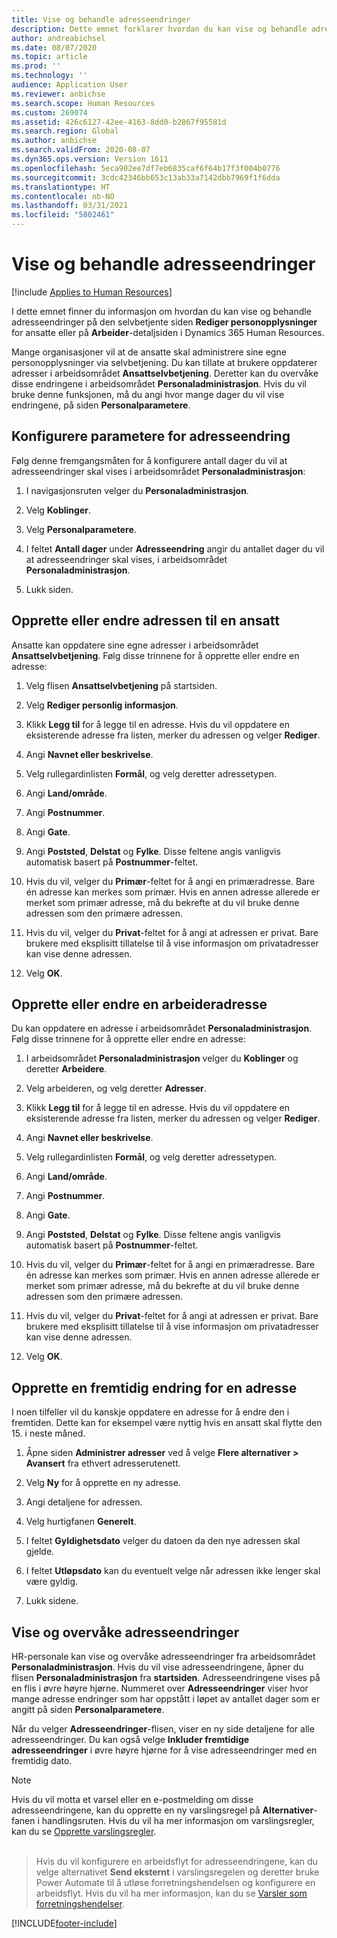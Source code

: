 ```yaml
---
title: Vise og behandle adresseendringer
description: Dette emnet forklarer hvordan du kan vise og behandle adresseendringer i Dynamics 365 Human Resources.
author: andreabichsel
ms.date: 08/07/2020
ms.topic: article
ms.prod: ''
ms.technology: ''
audience: Application User
ms.reviewer: anbichse
ms.search.scope: Human Resources
ms.custom: 269074
ms.assetid: 426c6127-42ee-4163-8dd0-b2867f95581d
ms.search.region: Global
ms.author: anbichse
ms.search.validFrom: 2020-08-07
ms.dyn365.ops.version: Version 1611
ms.openlocfilehash: 5eca902ee7df7eb6835caf6f64b17f3f004b0776
ms.sourcegitcommit: 3cdc42346bb653c13ab33a7142dbb7969f1f6dda
ms.translationtype: HT
ms.contentlocale: nb-NO
ms.lasthandoff: 03/31/2021
ms.locfileid: "5802461"
---
```

# <a name="view-and-manage-address-changes"></a>Vise og behandle adresseendringer

[!include [Applies to Human Resources](../includes/applies-to-hr.md)]

I dette emnet finner du informasjon om hvordan du kan vise og behandle adresseendringer på den selvbetjente siden **Rediger personopplysninger** for ansatte eller på **Arbeider**-detaljsiden i Dynamics 365 Human Resources.

Mange organisasjoner vil at de ansatte skal administrere sine egne personopplysninger via selvbetjening. Du kan tillate at brukere oppdaterer adresser i arbeidsområdet **Ansattselvbetjening**. Deretter kan du overvåke disse endringene i arbeidsområdet **Personaladministrasjon**. Hvis du vil bruke denne funksjonen, må du angi hvor mange dager du vil vise endringene, på siden **Personalparametere**.

## <a name="configure-address-change-parameters"></a>Konfigurere parametere for adresseendring

Følg denne fremgangsmåten for å konfigurere antall dager du vil at adresseendringer skal vises i arbeidsområdet **Personaladministrasjon**:

1. I navigasjonsruten velger du **Personaladministrasjon**.

2. Velg **Koblinger**.

3. Velg **Personalparametere**.

4. I feltet **Antall dager** under **Adresseendring** angir du antallet dager du vil at adresseendringer skal vises, i arbeidsområdet **Personaladministrasjon**.

5. Lukk siden.

## <a name="create-or-change-an-employee-address"></a>Opprette eller endre adressen til en ansatt

Ansatte kan oppdatere sine egne adresser i arbeidsområdet **Ansattselvbetjening**. Følg disse trinnene for å opprette eller endre en adresse:

1. Velg flisen **Ansattselvbetjening** på startsiden.

2. Velg **Rediger personlig informasjon**.

3. Klikk **Legg til** for å legge til en adresse. Hvis du vil oppdatere en eksisterende adresse fra listen, merker du adressen og velger **Rediger**.

4. Angi **Navnet eller beskrivelse**.

5. Velg rullegardinlisten **Formål**, og velg deretter adressetypen.

6. Angi **Land/område**.

7. Angi **Postnummer**.

8. Angi **Gate**.

9. Angi **Poststed**, **Delstat** og **Fylke**. Disse feltene angis vanligvis automatisk basert på **Postnummer**-feltet.

10. Hvis du vil, velger du **Primær**-feltet for å angi en primæradresse. Bare én adresse kan merkes som primær. Hvis en annen adresse allerede er merket som primær adresse, må du bekrefte at du vil bruke denne adressen som den primære adressen.

11. Hvis du vil, velger du **Privat**-feltet for å angi at adressen er privat. Bare brukere med eksplisitt tillatelse til å vise informasjon om privatadresser kan vise denne adressen.

12. Velg **OK**.

## <a name="create-or-change-a-worker-address"></a>Opprette eller endre en arbeideradresse

Du kan oppdatere en adresse i arbeidsområdet **Personaladministrasjon**. Følg disse trinnene for å opprette eller endre en adresse:

1. I arbeidsområdet **Personaladministrasjon** velger du **Koblinger** og deretter **Arbeidere**.

3. Velg arbeideren, og velg deretter **Adresser**.

3. Klikk **Legg til** for å legge til en adresse. Hvis du vil oppdatere en eksisterende adresse fra listen, merker du adressen og velger **Rediger**.

4. Angi **Navnet eller beskrivelse**.

5. Velg rullegardinlisten **Formål**, og velg deretter adressetypen.

6. Angi **Land/område**.

7. Angi **Postnummer**.

8. Angi **Gate**.

9. Angi **Poststed**, **Delstat** og **Fylke**. Disse feltene angis vanligvis automatisk basert på **Postnummer**-feltet.

10. Hvis du vil, velger du **Primær**-feltet for å angi en primæradresse. Bare én adresse kan merkes som primær. Hvis en annen adresse allerede er merket som primær adresse, må du bekrefte at du vil bruke denne adressen som den primære adressen.

11. Hvis du vil, velger du **Privat**-feltet for å angi at adressen er privat. Bare brukere med eksplisitt tillatelse til å vise informasjon om privatadresser kan vise denne adressen.

12. Velg **OK**.
 
## <a name="create-a-future-change-for-an-address"></a>Opprette en fremtidig endring for en adresse

I noen tilfeller vil du kanskje oppdatere en adresse for å endre den i fremtiden. Dette kan for eksempel være nyttig hvis en ansatt skal flytte den 15. i neste måned.

1. Åpne siden **Administrer adresser** ved å velge **Flere alternativer > Avansert** fra ethvert adresserutenett.

2. Velg **Ny** for å opprette en ny adresse.

3. Angi detaljene for adressen.

4. Velg hurtigfanen **Generelt**.

5. I feltet **Gyldighetsdato** velger du datoen da den nye adressen skal gjelde.

6. I feltet **Utløpsdato** kan du eventuelt velge når adressen ikke lenger skal være gyldig.

7. Lukk sidene.

## <a name="view-and-monitor-address-changes"></a>Vise og overvåke adresseendringer

HR-personale kan vise og overvåke adresseendringer fra arbeidsområdet **Personaladministrasjon**. Hvis du vil vise adresseendringene, åpner du flisen **Personaladministrasjon** fra **startsiden**. Adresseendringene vises på en flis i øvre høyre hjørne. Nummeret over **Adresseendringer** viser hvor mange adresse endringer som har oppstått i løpet av antallet dager som er angitt på siden **Personalparametere**. 

Når du velger **Adresseendringer**-flisen, viser en ny side detaljene for alle adresseendringer. Du kan også velge **Inkluder fremtidige adresseendringer** i øvre høyre hjørne for å vise adresseendringer med en fremtidig dato.

> [!NOTE]
> Hvis du vil motta et varsel eller en e-postmelding om disse adresseendringene, kan du opprette en ny varslingsregel på **Alternativer**-fanen i handlingsruten. Hvis du vil ha mer informasjon om varslingsregler, kan du se [Opprette varslingsregler](https://docs.microsoft.com/dynamics365/fin-ops-core/fin-ops/get-started/create-alerts).<br><br>

> Hvis du vil konfigurere en arbeidsflyt for adresseendringene, kan du velge alternativet **Send eksternt** i varslingsregelen og deretter bruke Power Automate til å utløse forretningshendelsen og konfigurere en arbeidsflyt. Hvis du vil ha mer informasjon, kan du se [Varsler som forretningshendelser](https://docs.microsoft.com/dynamics365/fin-ops-core/fin-ops/get-started/create-alerts#alerts-as-business-events).


[!INCLUDE[footer-include](../includes/footer-banner.md)]